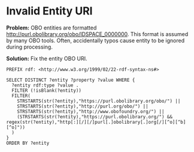 # Invalid Entity URI

**Problem:** OBO entities are formatted http://purl.obolibrary.org/obo/IDSPACE_0000000. This format is assumed by many OBO tools. Often, accidentally typos cause entity to be ignored during processing.

**Solution:** Fix the entity OBO URI.

```
PREFIX rdf: <http://www.w3.org/1999/02/22-rdf-syntax-ns#>

SELECT DISTINCT ?entity ?property ?value WHERE {
  ?entity rdf:type ?value .
  FILTER (!isBlank(?entity))
  FILTER(
    STRSTARTS(str(?entity),"https://purl.obolibrary.org/obo/") ||
    STRSTARTS(str(?entity),"http://purl.org/obo/") ||
    STRSTARTS(str(?entity),"http://www.obofoundry.org/") ||
    (STRSTARTS(str(?entity),"https://purl.obolibrary.org/") && regex(str(?entity),"http[:][/][/]purl[.]obolibrary[.]org[/][^o][^b][^o]"))
  )
}
ORDER BY ?entity
```